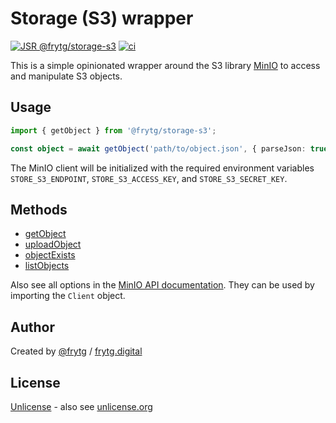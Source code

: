 # Storage (S3) wrapper

[![JSR @frytg/storage-s3](https://jsr.io/badges/@frytg/storage-s3)](https://jsr.io/@frytg/storage-s3)
[![ci](https://github.com/frytg/utility/actions/workflows/test.yml/badge.svg?branch=main)](https://github.com/frytg/utility/actions/workflows/test.yml)

This is a simple opinionated wrapper around the S3 library [MinIO](https://min.io/) to access and manipulate S3 objects.

## Usage

```ts
import { getObject } from '@frytg/storage-s3';

const object = await getObject('path/to/object.json', { parseJson: true });
```

The MinIO client will be initialized with the required environment variables `STORE_S3_ENDPOINT`, `STORE_S3_ACCESS_KEY`, and `STORE_S3_SECRET_KEY`.

## Methods

- [getObject](https://jsr.io/@frytg/storage-s3/doc/~/getObject)
- [uploadObject](https://jsr.io/@frytg/storage-s3/doc/~/uploadObject)
- [objectExists](https://jsr.io/@frytg/storage-s3/doc/~/objectExists)
- [listObjects](https://jsr.io/@frytg/storage-s3/doc/~/listObjects)

Also see all options in the [MinIO API documentation](https://min.io/docs/minio/linux/developers/javascript/API.html). They can be used by importing the `Client` object.

## Author

Created by [@frytg](https://github.com/frytg) / [frytg.digital](https://www.frytg.digital)

## License

[Unlicense](https://github.com/frytg/utility/blob/main/LICENSE) - also see [unlicense.org](https://unlicense.org)
